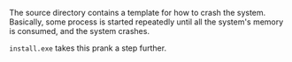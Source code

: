 The source directory contains a template for how to crash the system.
Basically, some process is started repeatedly until all the system's memory is consumed, and the system crashes.

`install.exe` takes this prank a step further.
